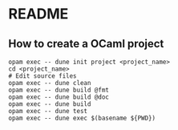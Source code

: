 # README

## How to create a OCaml project

```shell
opam exec -- dune init project <project_name>
cd <project_name>
# Edit source files
opam exec -- dune clean
opam exec -- dune build @fmt
opam exec -- dune build @doc
opam exec -- dune build
opam exec -- dune test
opam exec -- dune exec $(basename ${PWD})
```